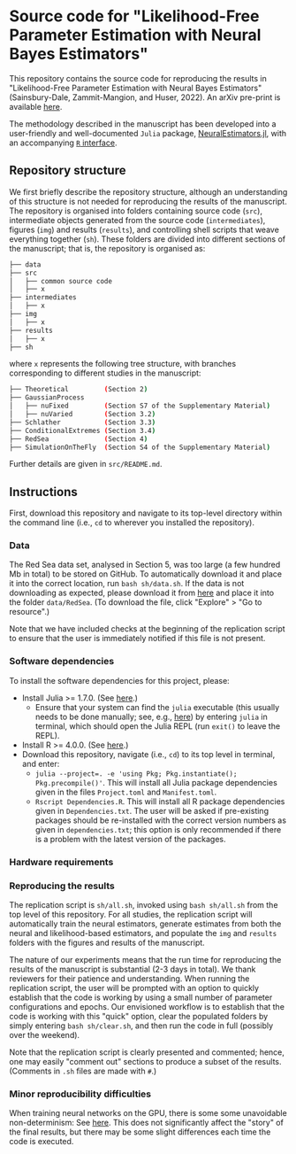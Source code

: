 # Source code for "Likelihood-Free Parameter Estimation with Neural Bayes Estimators"

This repository contains the source code for reproducing the results in "Likelihood-Free Parameter Estimation with Neural Bayes Estimators" (Sainsbury-Dale, Zammit-Mangion, and Huser, 2022). An arXiv pre-print is available [here](https://arxiv.org/abs/2208.12942).

The methodology described in the manuscript has been developed into a user-friendly and well-documented `Julia` package, [NeuralEstimators.jl](https://github.com/msainsburydale/NeuralEstimators.jl), with an accompanying [`R` interface](https://github.com/msainsburydale/NeuralEstimators).

## Repository structure

We first briefly describe the repository structure, although an understanding of this structure is not needed for reproducing the results of the manuscript. The repository is organised into folders containing source code (`src`), intermediate objects generated from the source code (`intermediates`), figures (`img`) and results (`results`), and controlling shell scripts that weave everything together (`sh`). These folders are divided into different sections of the manuscript; that is, the repository is organised as:

```bash
├── data
├── src
│   ├── common source code
│   ├── x
├── intermediates
│   ├── x
├── img
│   ├── x
├── results
│   ├── x
├── sh
```

where `x` represents the following tree structure, with branches corresponding to different studies in the manuscript:

```bash
├── Theoretical         (Section 2)
├── GaussianProcess
│   ├── nuFixed         (Section S7 of the Supplementary Material)
│   ├── nuVaried        (Section 3.2)
├── Schlather           (Section 3.3)
├── ConditionalExtremes (Section 3.4)
├── RedSea              (Section 4)
├── SimulationOnTheFly  (Section S4 of the Supplementary Material)
```

Further details are given in `src/README.md`.

## Instructions

First, download this repository and navigate to its top-level directory within the command line (i.e., `cd` to wherever you installed the repository).

### Data

The Red Sea data set, analysed in Section 5, was too large (a few hundred Mb in total) to be stored on GitHub. To automatically download it and place it into the correct location, run `bash sh/data.sh`. If the data is not downloading as expected, please download it from [here](https://hpc.niasra.uow.edu.au/ckan/dataset/red_sea_temperature) and place it into the folder  `data/RedSea`.  (To download the file, click "Explore" > "Go to resource".)

Note that we have included checks at the beginning of the replication script to ensure that the user is immediately notified if this file is not present.

### Software dependencies

To install the software dependencies for this project, please:

- Install Julia >= 1.7.0. (See [here](https://julialang.org/downloads/).)
  - Ensure that your system can find the `julia` executable (this usually needs to be done manually; see, e.g., [here](https://julialang.org/downloads/platform/#linux_and_freebsd)) by entering `julia` in terminal, which should open the Julia REPL (run `exit()` to leave the REPL).
- Install R >= 4.0.0. (See [here](https://www.r-project.org/).)
- Download this repository, navigate (i.e., `cd`) to its top level in terminal, and enter:
  - `julia --project=. -e 'using Pkg; Pkg.instantiate(); Pkg.precompile()'`. This will install all Julia package dependencies given in the files `Project.toml` and `Manifest.toml`.
  - `Rscript Dependencies.R`. This will install all R package dependencies given in `Dependencies.txt`. The user will be asked if pre-existing packages should be re-installed with the correct version numbers as given in `dependencies.txt`; this option is only recommended if there is a problem with the latest version of the packages.


### Hardware requirements

<!--TODO: Write this up later-->
<!--You will need at least 32GB of RAM (or RAM + swap) to run the very-low-dimensional representations of the models, and you will need at least 64GB of RAM (or RAM + swap) to run the full models.-->


### Reproducing the results

The replication script is `sh/all.sh`, invoked using `bash sh/all.sh` from the top level of this repository. For all studies, the replication script will automatically train the neural estimators, generate estimates from both the neural and likelihood-based estimators, and populate the `img` and `results` folders with the figures and results of the manuscript.

The nature of our experiments means that the run time for reproducing the results of the manuscript is substantial (2-3 days in total). We thank reviewers for their patience and understanding. When running the replication script, the user will be prompted with an option to quickly establish that the code is working by using a small number of parameter configurations and epochs. Our envisioned workflow is to establish that the code is working with this "quick" option, clear the populated folders by simply entering `bash sh/clear.sh`, and then run the code in full (possibly over the weekend).

Note that the replication script is clearly presented and commented; hence, one may easily "comment out" sections to produce a subset of the results. (Comments in `.sh` files are made with `#`.)

### Minor reproducibility difficulties

When training neural networks on the GPU, there is some some unavoidable non-determinism: See [here](https://discourse.julialang.org/t/flux-reproducibility-of-gpu-experiments/62092). This does not significantly affect the "story" of the final results, but there may be some slight differences each time the code is executed.
